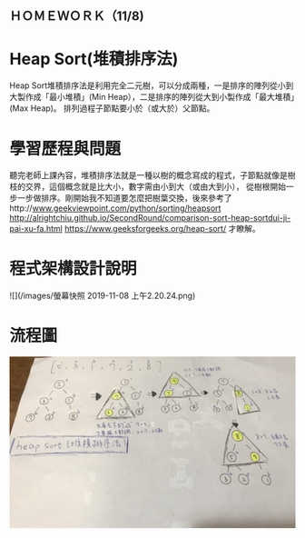 ## ＨＯＭＥＷＯＲＫ（11/8)

# Heap Sort(堆積排序法)
Heap Sort堆積排序法是利用完全二元樹，可以分成兩種，一是排序的陣列從小到大製作成「最小堆積」(Min Heap），二是排序的陣列從大到小製作成「最大堆積」(Max Heap)。
排列過程子節點要小於（或大於）父節點。


# 學習歷程與問題
聽完老師上課內容，堆積排序法就是一種以樹的概念寫成的程式，子節點就像是樹枝的交界，這個概念就是比大小，數字需由小到大（或由大到小），
從樹根開始一步一步做排序。剛開始我不知道要怎麼把樹葉交換，後來參考了http://www.geekviewpoint.com/python/sorting/heapsort http://alrightchiu.github.io/SecondRound/comparison-sort-heap-sortdui-ji-pai-xu-fa.html
https://www.geeksforgeeks.org/heap-sort/ 才瞭解。

# 程式架構設計說明

![](/images/螢幕快照 2019-11-08 上午2.20.24.png)

# 流程圖

![](/images/S__89858112.jpg)
